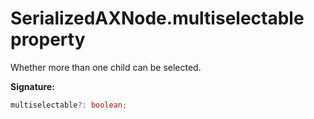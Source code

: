 # SerializedAXNode.multiselectable property

Whether more than one child can be selected.

**Signature:**

```typescript
multiselectable?: boolean;
```
